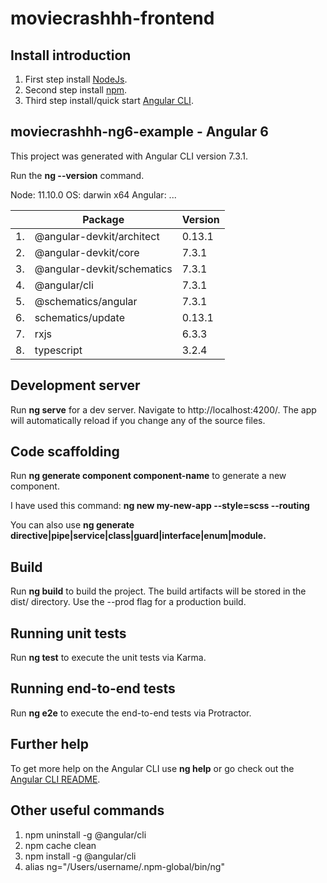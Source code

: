 # moviecrashhh-frontend

## Install introduction
1. First step install [NodeJs](https://nodejs.org/en/download/).
2. Second step install [npm](https://www.npmjs.com/get-npm).
3. Third step install/quick start [Angular CLI](https://angular.io/guide/quickstart).

## moviecrashhh-ng6-example - Angular 6
This project was generated with Angular CLI version 7.3.1.

Run the **ng --version** command.

Node: 11.10.0
OS: darwin x64
	Angular:
...

|                |Package                         |Version                     |
|----------------|-------------------------------|-----------------------------|
|1.              |@angular-devkit/architect      |0.13.1                       |
|2.              |@angular-devkit/core           |7.3.1                        |
|3.              |@angular-devkit/schematics     |7.3.1                        |
|4.              |@angular/cli                   |7.3.1                        |
|5.              |@schematics/angular            |7.3.1                        |
|6.              |schematics/update              |0.13.1                       |
|7.              |rxjs                           |6.3.3                        |
|8.              |typescript                     |3.2.4                        |


## Development server
Run **ng serve** for a dev server. Navigate to http://localhost:4200/.
The app will automatically reload if you change any of the source files.

## Code scaffolding
Run **ng generate component component-name** to generate a new component.

I have used this command: **ng new my-new-app --style=scss --routing**

You can also use **ng generate directive|pipe|service|class|guard|interface|enum|module.**

## Build
Run **ng build** to build the project. The build artifacts will be stored in the dist/ directory. Use the --prod flag for a production build.

## Running unit tests
Run **ng test** to execute the unit tests via Karma.

## Running end-to-end tests
Run **ng e2e** to execute the end-to-end tests via Protractor.

## Further help
To get more help on the Angular CLI use **ng help** or go check out the [Angular CLI README](https://angular.io/).

## Other useful commands
1. npm uninstall -g @angular/cli
2. npm cache clean
3. npm install -g @angular/cli
4. alias ng="/Users/username/.npm-global/bin/ng"
